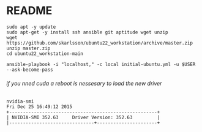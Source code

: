 # README #

```
sudo apt -y update
sudo apt-get -y install ssh ansible git aptitude wget unzip
wget https://github.com/skarlsson/ubuntu22_workstation/archive/master.zip
unzip master.zip
cd ubuntu22_workstation-main
```

```
ansible-playbook -i "localhost," -c local initial-ubuntu.yml -u $USER --ask-become-pass 
```

###### if you nned cuda a reboot is nessesary to load the new driver
```
nvidia-smi 
Fri Dec 25 16:49:12 2015
+------------------------------------------------------+
| NVIDIA-SMI 352.63     Driver Version: 352.63         |
|-------------------------------+----------------------+
```


